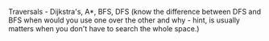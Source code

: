 Traversals - Dijkstra's, A\*, BFS, DFS \(know the difference between DFS and BFS when would you use one over the other and why - hint, is usually matters when you don't have to search the whole space.\)

